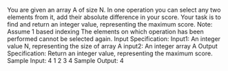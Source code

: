 You are given an array A of size N. In one operation you can select any two elements 
from it, add their absolute difference in your score.
Your task is to find and return an integer value, representing the maximum score.
Note:
Assume 1 based indexing
The elements on which operation has been performed cannot be selected again.
Input Specification:
Input1: An integer value N, representing the size of array A
input2: An integer array A
Output Specification:
Return an integer value, representing the maximum score.
Sample Input:
4
1 2 3 4 
Sample Output: 4
